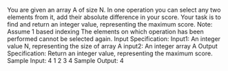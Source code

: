 You are given an array A of size N. In one operation you can select any two elements 
from it, add their absolute difference in your score.
Your task is to find and return an integer value, representing the maximum score.
Note:
Assume 1 based indexing
The elements on which operation has been performed cannot be selected again.
Input Specification:
Input1: An integer value N, representing the size of array A
input2: An integer array A
Output Specification:
Return an integer value, representing the maximum score.
Sample Input:
4
1 2 3 4 
Sample Output: 4
